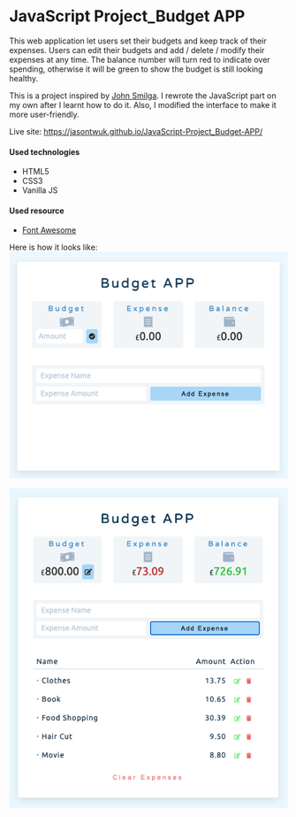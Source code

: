 # JavaScript Project_Budget APP

This web application let users set their budgets and keep track of their expenses. Users can edit their budgets and add / delete / modify their expenses at any time. The balance number will turn red to indicate over spending, otherwise it will be green to show the budget is still looking healthy.

This is a project inspired by [John Smilga](https://github.com/john-smilga/js-budget-setup). I rewrote the JavaScript part on my own after I learnt how to do it. Also, I modified the interface to make it more user-friendly.

Live site: https://jasontwuk.github.io/JavaScript-Project_Budget-APP/

#### Used technologies

- HTML5
- CSS3
- Vanilla JS

#### Used resource

- [Font Awesome](https://fontawesome.com/)

Here is how it looks like:<br/>
![budget app](./img/budget_app_1.png)

![budget app](./img/budget_app_2.png)
